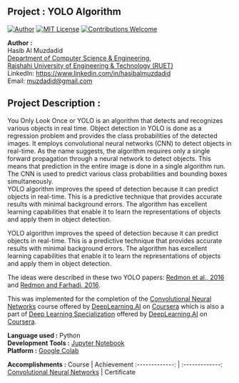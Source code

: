 ## Project : YOLO Algorithm
[![Author](https://img.shields.io/badge/Author-Hasib%20Al%20Muzdadid-blue)](https://github.com/HasibAlMuzdadid)
[![MIT License](https://img.shields.io/badge/License-MIT%20License-important)](https://github.com/HasibAlMuzdadid/YOLO-Algorithm/blob/main/LICENSE)
[![Contributions Welcome](https://img.shields.io/badge/Contributions-Welcome-brightgreen.svg?style=flat)](https://github.com/HasibAlMuzdadid/YOLO-Algorithm)


**Author :** </br>
Hasib Al Muzdadid </br>
[Department of Computer Science & Engineering](https://www.cse.ruet.ac.bd/), </br>
[Rajshahi University of Engineering & Technology (RUET)](https://www.ruet.ac.bd/) </br>
LinkedIn: https://www.linkedin.com/in/hasibalmuzdadid </br> 
Email: muzdadid@gmail.com

## Project Description : 
You Only Look Once or YOLO is an algorithm that detects and recognizes various objects in real time. Object detection in YOLO is done as a regression problem and provides the class probabilities of the detected images. It employs convolutional neural networks (CNN) to detect objects in real-time. As the name suggests, the algorithm requires only a single forward propagation through a neural network to detect objects. This means that prediction in the entire image is done in a single algorithm run. The CNN is used to predict various class probabilities and bounding boxes simultaneously.</br>
YOLO algorithm improves the speed of detection because it can predict objects in real-time. This is a predictive technique that provides accurate results with minimal background errors. The algorithm has excellent learning capabilities that enable it to learn the representations of objects and apply them in object detection.

YOLO algorithm improves the speed of detection because it can predict objects in real-time. This is a predictive technique that provides accurate results with minimal background errors. The algorithm has excellent learning capabilities that enable it to learn the representations of objects and apply them in object detection.

The ideas were described in these two YOLO papers: [Redmon et al., 2016](https://arxiv.org/abs/1506.02640) and [Redmon and Farhadi, 2016](https://arxiv.org/abs/1612.08242).

This was implemented for the completion of the [Convolutional Neural Networks](https://www.coursera.org/learn/convolutional-neural-networks) course offered by [DeepLearning.AI](https://www.deeplearning.ai) on [Coursera](https://www.coursera.org) which is also a part of  [Deep Learning Specialization](https://www.coursera.org/specializations/deep-learning) offered by [DeepLearning.AI](https://www.deeplearning.ai) on [Coursera](https://www.coursera.org).


**Language used :** Python </br>
**Development Tools :** [Jupyter Notebook](https://jupyter.org/) </br>
**Platform :** [Google Colab](https://colab.research.google.com/)


**Accomplishments :**
Course  | Achievement
:-------------: | :-------------:
[Convolutional Neural Networks](https://www.coursera.org/learn/convolutional-neural-networks) | Certificate
